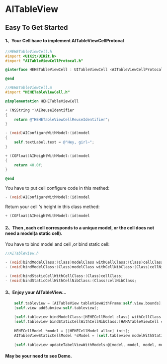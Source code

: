 # AITableView

## Easy To Get Started

#### 1、Your Cell have to implement AITableViewCellProtocal
```objective-c
//HEHETableViewCell.h
#import <UIKit/UIKit.h>
#import "AITableViewCellProtocal.h"

@interface HEHETableViewCell : UITableViewCell <AITableViewCellProtocal>

@end

//HEHETableViewCell.m
#import "HEHETableViewCell.h"

@implementation HEHETableViewCell

+ (NSString *)AIReuseIdentifier
{
    return @"HEHETableViewCellReuseIdentifier";
}

- (void)AIConfigureWithModel:(id)model
{
    self.textLabel.text = @"Hey, girl~";
}

+ (CGFloat)AIHeightWithModel:(id)model
{
    return 40.0f;
}

@end
```
You have to put cell configure code in this methed:
```objective-c
- (void)AIConfigureWithModel:(id)model
```

Return your cell 's height in this class methed:
```objective-c
+ (CGFloat)AIHeightWithModel:(id)model
```

#### 2、Then ,each cell corresponds to a unique model, or the cell does not need a model(a static cell).
You have to bind model and cell ,or bind static cell:
```objective-c
//AITableView.h

- (void)bindModelClass:(Class)modelClass withCellClass:(Class)cellClass;
- (void)bindModelClass:(Class)modelClass withCellNibClass:(Class)cellNibClass;

- (void)bindStaticCellWithCellClass:(Class)cellClass;
- (void)bindStaticCellWithCellNibClass:(Class)cellNibClass;
```

#### 3、Enjoy your AITableView...
```objective-c
    self.tableview = [AITableView tableViewWithFrame:self.view.bounds];
    [self.view addSubview:self.tableview];
    
    [self.tableview bindModelClass:[HEHECellModel class] withCellClass:[HEHETableViewCell class]];
    [self.tableview bindStaticCellWithCellNibClass:[HAHATableViewCell class]];
    
    HEHECellModel *model = [[HEHECellModel alloc] init];
    AITableViewStaticCellModel *sModel = [self.tableview modelWithStaticCellClass:[HAHATableViewCell class]];
    
    [self.tableview updateTabelViewWithModels:@[model, model, model, model, sModel, sModel, model]];
```

#### May be your need to see Demo.


